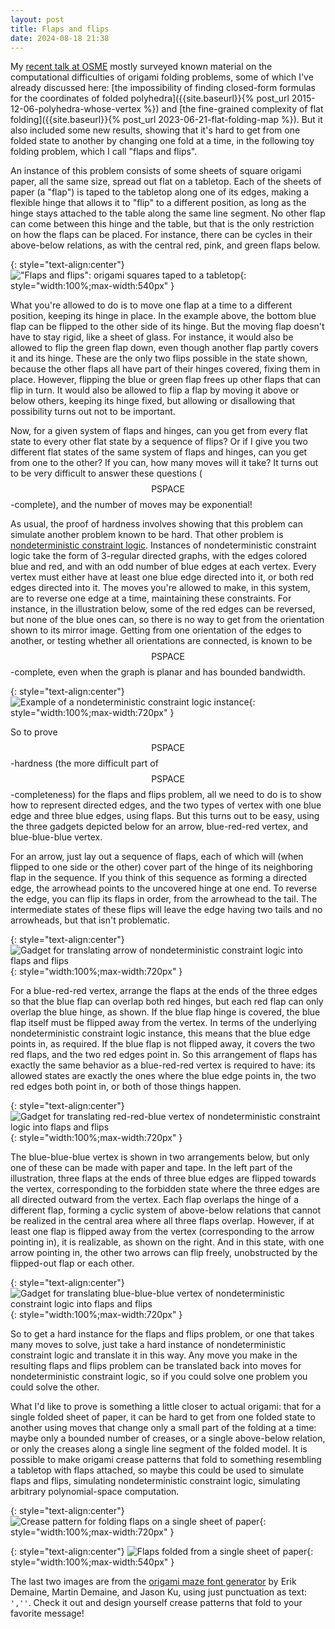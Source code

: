 ```yaml
---
layout: post
title: Flaps and flips
date: 2024-08-18 21:38
---
```

My [recent talk at OSME](https://ics.uci.edu/~eppstein/pubs/Epp-OSME-24.pdf) mostly surveyed known material on the computational difficulties of origami folding problems, some of which I've already discussed here: [the impossibility of finding closed-form formulas for the coordinates of folded polyhedra]({{site.baseurl}}{% post_url 2015-12-06-polyhedra-whose-vertex %}) and [the fine-grained complexity of flat folding]({{site.baseurl}}{% post_url 2023-06-21-flat-folding-map %}). But it also included some new results, showing that it's hard to get from one folded state to another by changing one fold at a time, in the following toy folding problem, which I call "flaps and flips".

An instance of this problem consists of some sheets of square origami paper, all the same size, spread out flat on a tabletop. Each of the sheets of paper (a "flap") is taped to the tabletop along one of its edges, making a flexible hinge that allows it to "flip" to a different position, as long as the hinge stays attached to the table along the same line segment. No other flap can come between this hinge and the table, but that is the only restriction on how the flaps can be placed. For instance, there can be cycles in their above-below relations, as with the central red, pink, and green flaps below.

{: style="text-align:center"}
!["Flaps and flips": origami squares taped to a tabletop]({{site.baseurl}}/assets/2024/flaps-and-flips.jpg){: style="width:100%;max-width:540px" }

What you're allowed to do is to move one flap at a time to a different position, keeping its hinge in place. In the example above, the bottom blue flap can be flipped to the other side of its hinge. But the moving flap doesn't have to stay rigid, like a sheet of glass. For instance, it would also be allowed to flip the green flap down, even though another flap partly covers it and its hinge. These are the only two flips possible in the state shown, because the other flaps all have part of their hinges covered, fixing them in place. However, flipping the blue or green flap frees up other flaps that can flip in turn. It would also be allowed to flip a flap by moving it above or below others, keeping its hinge fixed, but allowing or disallowing that possibility turns out not to be important.

Now, for a given system of flaps and hinges, can you get from every flat state to every other flat state by a sequence of flips? Or if I give you two different flat states of the same system of flaps and hinges, can you get from one to the other? If you can, how many moves will it take? It turns out to be very difficult to answer these questions  <span style="white-space:nowrap">($$\mathsf{PSPACE}$$-complete),</span> and the number of moves may be exponential!

As usual, the proof of hardness involves showing that this problem can simulate another problem known to be hard. That other problem is [nondeterministic constraint logic](https://en.wikipedia.org/wiki/Nondeterministic_constraint_logic). Instances of nondeterministic constraint logic take the form of 3-regular directed graphs, with the edges colored blue and red, and with an odd number of blue edges at each vertex. Every vertex must either have at least one blue edge directed into it, or both red edges directed into it. The moves you're allowed to make, in this system, are to reverse one edge at a time, maintaining these constraints. For instance, in the illustration below, some of the red edges can be reversed, but none of the blue ones can, so there is no way to get from the orientation shown to its mirror image. Getting from one orientation of the edges to another, or testing whether all orientations are connected, is known to be  <span style="white-space:nowrap">$$\mathsf{PSPACE}$$-complete,</span> even when the graph is planar and has bounded bandwidth.

{: style="text-align:center"}
![Example of a nondeterministic constraint logic instance]({{site.baseurl}}/assets/2024/cube-match-ncl.svg){: style="width:100%;max-width:720px" }

So to prove <span style="white-space:nowrap">$$\mathsf{PSPACE}$$-hardness</span> (the more difficult part of <span style="white-space:nowrap">$$\mathsf{PSPACE}$$-completeness)</span> for the flaps and flips problem, all we need to do is to show how to represent directed edges, and the two types of vertex with one blue edge and three blue edges, using flaps. But this turns out to be easy, using the three gadgets depicted below for an arrow, blue-red-red vertex, and blue-blue-blue vertex.

For an arrow, just lay out a sequence of flaps, each of which will (when flipped to one side or the other) cover part of the hinge of its neighboring flap in the sequence. If you think of this sequence as forming a directed edge, the arrowhead points to the uncovered hinge at one end. To reverse the edge, you can flip its flaps in order, from the arrowhead to the tail. The intermediate states of these flips will leave the edge having two tails and no arrowheads, but that isn't problematic.

{: style="text-align:center"}
![Gadget for translating arrow of nondeterministic constraint logic into flaps and flips]({{site.baseurl}}/assets/2024/ff-arrow.svg){: style="width:100%;max-width:720px" }

For a blue-red-red vertex, arrange the flaps at the ends of the three edges so that the blue flap can overlap both red hinges, but each red flap can only overlap the blue hinge, as shown. If the blue flap hinge is covered, the blue flap itself must be flipped away from the vertex. In terms of the underlying nondeterministic constraint logic instance, this means that the blue edge points in, as required. If the blue flap is not flipped away, it covers the two red flaps, and the two red edges point in. So this arrangement of flaps has exactly the same behavior as a blue-red-red vertex is required to have: its allowed states are exactly the ones where the blue edge points in, the two red edges both point in, or both of those things happen.

{: style="text-align:center"}
![Gadget for translating red-red-blue vertex of nondeterministic constraint logic into flaps and flips]({{site.baseurl}}/assets/2024/ff-and.svg){: style="width:100%;max-width:720px" }

The blue-blue-blue vertex is shown in two arrangements below, but only one of these can be made with paper and tape. In the left part of the illustration, three flaps at the ends of three blue edges are flipped towards the vertex, corresponding to the forbidden state where the three edges are all directed outward from the vertex. Each flap overlaps the hinge of a different flap, forming a cyclic system of above-below relations that cannot be realized in the central area where all three flaps overlap. However, if at least one flap is flipped away from the vertex (corresponding to the arrow pointing in), it is realizable, as shown on the right. And in this state, with one arrow pointing in, the other two arrows can flip freely, unobstructed by the flipped-out flap or each other.

{: style="text-align:center"}
![Gadget for translating blue-blue-blue vertex of nondeterministic constraint logic into flaps and flips]({{site.baseurl}}/assets/2024/ff-or.svg){: style="width:100%;max-width:720px" }

So to get a hard instance for the flaps and flips problem, or one that takes many moves to solve, just take a hard instance of nondeterministic constraint logic and translate it in this way. Any move you make in the resulting flaps and flips problem can be translated back into moves for nondeterministic constraint logic, so if you could solve one problem you could solve the other.

What I'd like to prove is something a little closer to actual origami: that for a single folded sheet of paper, it can be hard to get from one folded state to another using moves that change only a small part of the folding at a time: maybe only a bounded number of creases, or a single above-below relation, or only the creases along a single line segment of the folded model. It is possible to make origami crease patterns that fold to something resembling a tabletop with flaps attached, so maybe this could be used to simulate flaps and flips, simulating nondeterministic constraint logic, simulating arbitrary polynomial-space computation.

{: style="text-align:center"}
![Crease pattern for folding flaps on a single sheet of paper]({{site.baseurl}}/assets/2024/flap-cp.svg){: style="width:100%;max-width:720px" }

{: style="text-align:center"}
![Flaps folded from a single sheet of paper]({{site.baseurl}}/assets/2024/flap-3d.svg){: style="width:100%;max-width:540px" }

The last two images are from the [origami maze font generator](https://erikdemaine.org/fonts/maze/) by Erik Demaine, Martin Demaine, and Jason Ku, using just punctuation as text: `',''`. Check it out and design yourself crease patterns that fold to your favorite message!